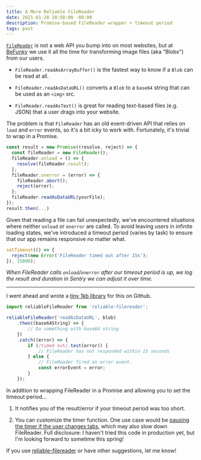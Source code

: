 ```yaml
---
title: A More Reliable FileReader
date: 2021-01-28 20:58:00 -08:00
description: Promise-based FileReader wrapper + timeout period
tags: post
---
```


[`FileReader`](https://developer.mozilla.org/en-US/docs/Web/API/FileReader) is not a web API you bump into on most websites, but at [BeFunky](https://www.befunky.com/) we use it all the time for transforming image files (aka "Blobs") from our users.

- `FileReader.readAsArrayBuffer()` is the fastest way to know if a `Blob` can be read at all.

- `FileReader.readAsDataURL()` converts a `Blob` to a `base64` string that can be used as an `<img>` src. 

- `FileReader.readAsText()` is great for reading text-based files (e.g. JSON) that a user drags into your website.

The problem is that `FileReader` has an old event-driven API that relies on `load` and `error` events, so it's a bit icky to work with. Fortunately, it's trivial to wrap in a Promise.

```js
const result = new Promise((resolve, reject) => {
  const fileReader = new FileReader();
  fileReader.onload = () => {
    resolve(fileReader.result);
  };
  fileReader.onerror = (error) => {
    fileReader.abort();
    reject(error);
  };
  fileReader.readAsDataURL(yourFile);
});
result.then(...)
```

Given that reading a file can fail unexpectedly, we've encountered situations where neither `onload` or `onerror` are called. To avoid leaving users in infinite loading states, we've introduced a timeout period (varies by task) to ensure that our app remains responsive no matter what.

```js
setTimeout(() => {
  reject(new Error('FileReader timed out after 15s');
}), 15000);
```

*When FileReader calls `onload`/`onerror` after our timeout period is up, we log the result and duration in Sentry we can adjust it over time.*

---

I went ahead and wrote a [tiny 1kb library](https://github.com/micahjon/reliable-filereader) for this on Github. 

```js
import reliableFileReader from 'reliable-filereader';

reliableFileReader('readAsDataURL', blob)
    .then((base64String) => {
        // Do something with base64 string
    })
    .catch((error) => {
        if (/timed out/.test(error)) {
            // FileReader has not responded within 15 seconds
        } else {
            // FileReader fired an error event.
            const errorEvent = error;
        }
    });
```

In addition to wrapping FileReader in a Promise and allowing you to set the timeout period...

1. It notifies you of the result/error if your timeout period was too short.

2. You can customize the timer function. One use case would be [pausing the timer if the user changes tabs](https://github.com/micahjon/while-tab-visible-setTimeout), which may also slow down FileReader. Full disclosure: I haven't tried this code in production yet, but I'm looking forward to sometime this spring!

If you use [reliable-filereader](https://github.com/micahjon/reliable-filereader) or have other suggestions, let me know! 